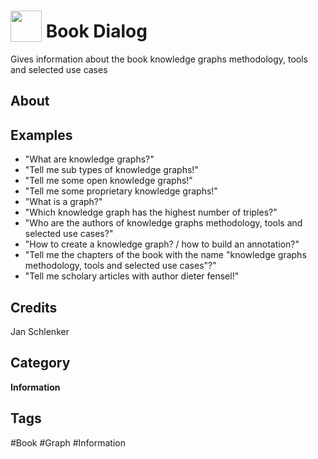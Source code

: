 # <img src="https://raw.githack.com/FortAwesome/Font-Awesome/master/svgs/solid/book.svg" card_color="#5B6984" width="50" height="50" style="vertical-align:bottom"/> Book Dialog
Gives information about the book knowledge graphs methodology, tools and selected use cases

## About


## Examples
* "What are knowledge graphs?"
* "Tell me sub types of knowledge graphs!"
* "Tell me some open knowledge graphs!"
* "Tell me some proprietary knowledge graphs!"
* "What is a graph?"
* "Which knowledge graph has the highest number of triples?"
* "Who are the authors of knowledge graphs methodology, tools and selected use cases?"
* "How to create a knowledge graph? / how to build an annotation?"
* "Tell me the chapters of the book with the name "knowledge graphs methodology, tools and selected use cases"?"
* "Tell me scholary articles with author dieter fensel!"

## Credits
Jan Schlenker

## Category
**Information**

## Tags
#Book
#Graph
#Information

